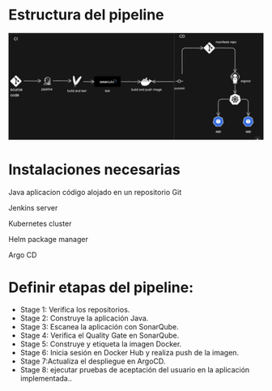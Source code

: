 # Estructura del pipeline 
![Diagrama](https://github.com/Andherson333333/CI-CD/blob/main/Jenkins/java%2Bmaven%2Bsonarqube%2Bdocker%2Bhelm%2Bargocd/imagenes/jenkins-maven.JPG)

# Instalaciones necesarias

Java aplicacion código alojado en un repositorio Git

Jenkins server

Kubernetes cluster

Helm package manager

Argo CD


# **Definir etapas del pipeline:**
   - Stage 1: Verifica los repositorios.
   - Stage 2: Construye la aplicación Java.
   - Stage 3: Escanea la aplicación con SonarQube.
   - Stage 4: Verifica el Quality Gate en SonarQube.
   - Stage 5: Construye y etiqueta la imagen Docker.
   - Stage 6: Inicia sesión en Docker Hub y realiza push de la imagen.
   - Stage 7:Actualiza el despliegue en ArgoCD.
   - Stage 8: ejecutar pruebas de aceptación del usuario en la aplicación implementada..




